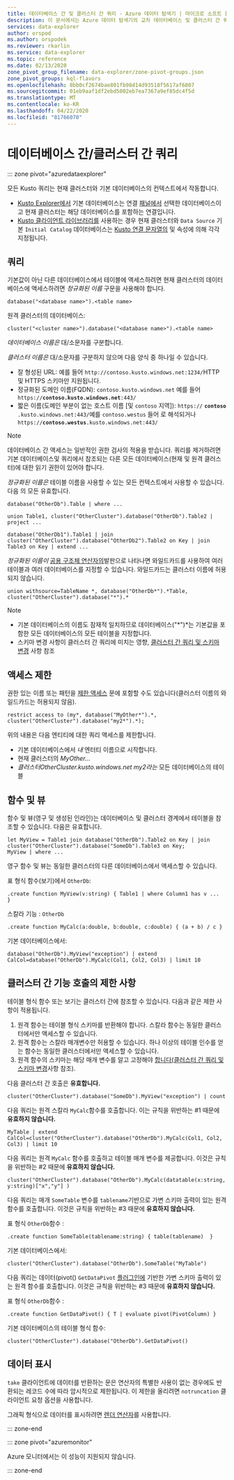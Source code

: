 ```yaml
---
title: 데이터베이스 간 및 클러스터 간 쿼리 - Azure 데이터 탐색기 | 마이크로 소프트 문서
description: 이 문서에서는 Azure 데이터 탐색기의 교차 데이터베이스 및 클러스터 간 쿼리에 대해 설명합니다.
services: data-explorer
author: orspod
ms.author: orspodek
ms.reviewer: rkarlin
ms.service: data-explorer
ms.topic: reference
ms.date: 02/13/2020
zone_pivot_group_filename: data-explorer/zone-pivot-groups.json
zone_pivot_groups: kql-flavors
ms.openlocfilehash: 8bb0cf2674bae801fb98d14d93518f5617af6807
ms.sourcegitcommit: 01eb9aaf1df2ebd5002eb7ea7367a9ef85dc4f5d
ms.translationtype: MT
ms.contentlocale: ko-KR
ms.lasthandoff: 04/22/2020
ms.locfileid: "81766070"
---
```

# <a name="cross-database-and-cross-cluster-queries"></a>데이터베이스 간/클러스터 간 쿼리

::: zone pivot="azuredataexplorer"

모든 Kusto 쿼리는 현재 클러스터와 기본 데이터베이스의 컨텍스트에서 작동합니다.
* [Kusto Explorer에서](../tools/kusto-explorer.md) 기본 데이터베이스는 연결 [패널에서](../tools/kusto-explorer.md#connections-panel) 선택한 데이터베이스이고 현재 클러스터는 해당 데이터베이스를 포함하는 연결입니다.
* [Kusto 클라이언트 라이브러리를](../api/netfx/about-kusto-data.md) 사용하는 경우 현재 클러스터와 `Data Source` 기본 `Initial Catalog` 데이터베이스는 [Kusto 연결 문자열의](../api/connection-strings/kusto.md) 및 속성에 의해 각각 지정됩니다.

## <a name="queries"></a>쿼리
기본값이 아닌 다른 데이터베이스에서 테이블에 액세스하려면 현재 클러스터의 데이터베이스에 액세스하려면 *정규화된 이름* 구문을 사용해야 합니다.
```kusto
database("<database name>").<table name>
```
원격 클러스터의 데이터베이스:
```kusto
cluster("<cluster name>").database("<database name>").<table name>
```

*데이터베이스 이름은* 대/소문자를 구분합니다.

*클러스터 이름은* 대/소문자를 구분하지 않으며 다음 양식 중 하나일 수 있습니다.
* 잘 형성된 URL: 예를 들어 `http://contoso.kusto.windows.net:1234/`HTTP 및 HTTPS 스키마만 지원됩니다.
* 정규화된 도메인 이름(FQDN): `contoso.kusto.windows.net` 예를 들어`https://`**`contoso.kusto.windows.net`**`:443/`
* 짧은 이름(도메인 부분이 없는 호스트 이름 [및 `contoso` 지역]): `https://` **`contoso`** `.kusto.windows.net:443/`예를 `contoso.westus` 들어 로 해석되거나`https://`**`contoso.westus`**`.kusto.windows.net:443/`

> [!NOTE]
> 데이터베이스 간 액세스는 일반적인 권한 검사의 적용을 받습니다.
> 쿼리를 제거하려면 기본 데이터베이스및 쿼리에서 참조되는 다른 모든 데이터베이스(현재 및 원격 클러스터)에 대한 읽기 권한이 있어야 합니다.

*정규화된 이름은* 테이블 이름을 사용할 수 있는 모든 컨텍스트에서 사용할 수 있습니다.
다음 의 모든 유효합니다.

```kusto
database("OtherDb").Table | where ...

union Table1, cluster("OtherCluster").database("OtherDb").Table2 | project ...

database("OtherDb1").Table1 | join cluster("OtherCluster").database("OtherDb2").Table2 on Key | join Table3 on Key | extend ...
```

*정규화된 이름이* [공용 구조체 연산자의](./unionoperator.md)발판으로 나타나면 와일드카드를 사용하여 여러 테이블과 여러 데이터베이스를 지정할 수 있습니다. 와일드카드는 클러스터 이름에 허용되지 않습니다.

```kusto
union withsource=TableName *, database("OtherDb*").*Table, cluster("OtherCluster").database("*").*
```

> [!NOTE]
>* 기본 데이터베이스의 이름도 잠재적 일치하므로 데이터베이스("&#42;")*는 기본값을 포함한 모든 데이터베이스의 모든 테이블을 지정합니다.
>* 스키마 변경 사항이 클러스터 간 쿼리에 미치는 영향, [클러스터 간 쿼리 및 스키마 변경](../concepts/crossclusterandschemachanges.md) 사항 참조

## <a name="access-restriction"></a>액세스 제한 
권한 있는 이름 또는 패턴을 [제한 액세스](./restrictstatement.md) 문에 포함할 수도 있습니다(클러스터 이름의 와일드카드는 허용되지 않음).
```kusto
restrict access to (my*, database("MyOther*").*, cluster("OtherCluster").database("my2*").*);
```

위의 내용은 다음 엔티티에 대한 쿼리 액세스를 제한합니다.

* 기본 데이터베이스에서 *내* 엔터티 이름으로 시작합니다. 
* 현재 클러스터의 *MyOther...*
* *클러스터OtherCluster.kusto.windows.net* *my2라는* 모든 데이터베이스의 테이블

## <a name="functions-and-views"></a>함수 및 뷰

함수 및 뷰(영구 및 생성된 인라인)는 데이터베이스 및 클러스터 경계에서 테이블을 참조할 수 있습니다. 다음은 유효합니다.

```kusto
let MyView = Table1 join database("OtherDb").Table2 on Key | join cluster("OtherCluster").database("SomeDb").Table3 on Key;
MyView | where ...
```

영구 함수 및 뷰는 동일한 클러스터의 다른 데이터베이스에서 액세스할 수 있습니다.

표 형식 함수(보기)에서 `OtherDb`:

```kusto
.create function MyView(v:string) { Table1 | where Column1 has v ...  }  
```

스칼라 기능 : `OtherDb`
```kusto
.create function MyCalc(a:double, b:double, c:double) { (a + b) / c }  
```

기본 데이터베이스에서:

```kusto
database("OtherDb").MyView("exception") | extend CalCol=database("OtherDb").MyCalc(Col1, Col2, Col3) | limit 10
```

## <a name="limitations-of-cross-cluster-function-calls"></a>클러스터 간 기능 호출의 제한 사항

테이블 형식 함수 또는 보기는 클러스터 간에 참조할 수 있습니다. 다음과 같은 제한 사항이 적용됩니다.

1. 원격 함수는 테이블 형식 스키마를 반환해야 합니다. 스칼라 함수는 동일한 클러스터에서만 액세스할 수 있습니다.
2. 원격 함수는 스칼라 매개변수만 허용할 수 있습니다. 하나 이상의 테이블 인수를 얻는 함수는 동일한 클러스터에서만 액세스할 수 있습니다.
3. 원격 함수의 스키마는 해당 매개 변수를 알고 고정해야 [합니다(클러스터 간 쿼리 및 스키마 변경](../concepts/crossclusterandschemachanges.md)사항 참조).

다음 클러스터 간 호출은 **유효합니다.**

```kusto
cluster("OtherCluster").database("SomeDb").MyView("exception") | count
```

다음 쿼리는 원격 스칼라 `MyCalc`함수를 호출합니다.
이는 규칙을 위반하는 #1 때문에 **유효하지 않습니다.**

```kusto
MyTable | extend CalCol=cluster("OtherCluster").database("OtherDb").MyCalc(Col1, Col2, Col3) | limit 10
```

다음 쿼리는 원격 `MyCalc` 함수를 호출하고 테이블 매개 변수를 제공합니다.
이것은 규칙을 위반하는 #2 때문에 **유효하지 않습니다.**

```kusto
cluster("OtherCluster").database("OtherDb").MyCalc(datatable(x:string, y:string)["x","y"] ) 
```

다음 쿼리는 매개 `SomeTable` 변수를 `tablename`기반으로 가변 스키마 출력이 있는 원격 함수를 호출합니다.
이것은 규칙을 위반하는 #3 때문에 **유효하지 않습니다.**

표 형식 `OtherDb`함수 :
```kusto
.create function SomeTable(tablename:string) { table(tablename)  }  
```

기본 데이터베이스에서:
```kusto
cluster("OtherCluster").database("OtherDb").SomeTable("MyTable")
```

다음 쿼리는 데이터(pivot() `GetDataPivot` [플러그인에](pivotplugin.md) 기반한 가변 스키마 출력이 있는 원격 함수를 호출합니다.
이것은 규칙을 위반하는 #3 때문에 **유효하지 않습니다.**

표 형식 `OtherDb`함수 :
```kusto
.create function GetDataPivot() { T | evaluate pivot(PivotColumn) }  
```

기본 데이터베이스의 테이블 형식 함수:
```kusto
cluster("OtherCluster").database("OtherDb").GetDataPivot()
```

## <a name="displaying-data"></a>데이터 표시

`take` 클라이언트에 데이터를 반환하는 문은 연산자의 특별한 사용이 없는 경우에도 반환되는 레코드 수에 따라 암시적으로 제한됩니다. 이 제한을 올리려면 `notruncation` 클라이언트 요청 옵션을 사용합니다.

그래픽 형식으로 데이터를 표시하려면 [렌더 연산자](renderoperator.md)를 사용합니다.

::: zone-end

::: zone pivot="azuremonitor"

Azure 모니터에서는 이 성능이 지원되지 않습니다.

::: zone-end

